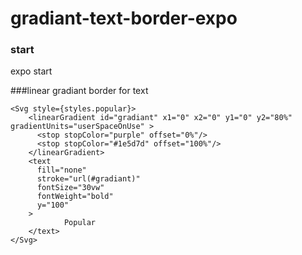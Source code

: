 # gradiant-text-border-expo

### start
expo start

###linear gradiant border for text

```
<Svg style={styles.popular}>
    <linearGradient id="gradiant" x1="0" x2="0" y1="0" y2="80%" gradientUnits="userSpaceOnUse" >
      <stop stopColor="purple" offset="0%"/>
      <stop stopColor="#1e5d7d" offset="100%"/> 
    </linearGradient>
    <text
      fill="none"
      stroke="url(#gradiant)"
      fontSize="30vw"
      fontWeight="bold"
      y="100"
    >
            Popular
    </text>
</Svg>
```
